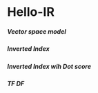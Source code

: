 # Hello-IR

##### Vector space model

##### Inverted Index

##### Inverted Index wih Dot score

##### TF DF

